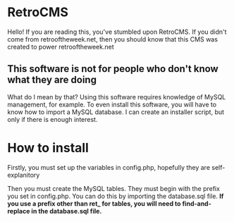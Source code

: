 # RetroCMS
Hello! If you are reading this, you've stumbled upon RetroCMS. If you didn't come from retrooftheweek.net, then you should know that this CMS was created to power retrooftheweek.net

## This software is not for people who don't know what they are doing
What do I mean by that? Using this software requires knowledge of MySQL management, for example. To even install this software, you will have to know how to import a MySQL database. I can create an installer script, but only if there is enough interest.

# How to install
Firstly, you must set up the variables in config.php, hopefully they are self-explanitory

Then you must create the MySQL tables. They must begin with the prefix you set in config.php. You can do this by importing the database.sql file. **If you use a prefix other than ret_ for tables, you will need to find-and-replace in the database.sql file.**